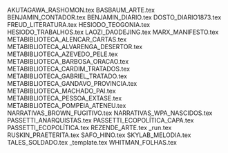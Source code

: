 AKUTAGAWA_RASHOMON.tex
BASBAUM_ARTE.tex
BENJAMIN_CONTADOR.tex
BENJAMIN_DIARIO.tex
DOSTO_DIARIO1873.tex
FREUD_LITERATURA.tex
HESIODO_TEOGONIA.tex
HESIODO_TRABALHOS.tex
LAOZI_DAODEJING.tex
MARX_MANIFESTO.tex
METABIBLIOTECA_ALENCAR_CARTAS.tex
METABIBLIOTECA_ALVARENGA_DESERTOR.tex
METABIBLIOTECA_AZEVEDO_PELE.tex
METABIBLIOTECA_BARBOSA_ORACAO.tex
METABIBLIOTECA_CARDIM_TRATADOS.tex
METABIBLIOTECA_GABRIEL_TRATADO.tex
METABIBLIOTECA_GANDAVO_PROVINCIA.tex
METABIBLIOTECA_MACHADO_PAI.tex
METABIBLIOTECA_PESSOA_EXTASE.tex
METABIBLIOTECA_POMPEIA_ATENEU.tex
NARRATIVAS_BROWN_FUGITIVO.tex
NARRATIVAS_WPA_NASCIDOS.tex
PASSETTI_ANARQUISTAS.tex
PASSETTI_ECOPOLÍTICA_CAPA.tex
PASSETTI_ECOPOLÍTICA.tex
REZENDE_ARTE.tex
_run.tex
RUSKIN_PRAETERITA.tex
SAFO_HINO.tex
SKYLAB_MELODIA.tex
TALES_SOLDADO.tex
_template.tex
WHITMAN_FOLHAS.tex
